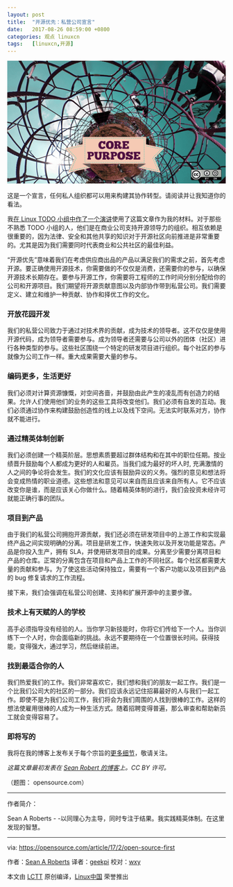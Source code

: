 ```yaml
---
layout: post
title:	"开源优先：私营公司宣言"
date:	2017-08-26 08:59:00 +0800 
categories:	观点 linuxcn 
tags:	[linuxcn,开源]
---
```



![Open Source First: A manifesto for private companies](/Asserts/Images/album/201708/26/090105bc7a8cpdu8jnznfu.png "Open Source First: A manifesto for private companies")


这是一个宣言，任何私人组织都可以用来构建其协作转型。请阅读并让我知道你的看法。


我[在 Linux TODO 小组中作了一个演讲](https://sarob.com/2017/01/todo-open-source-presentation-17-january-2017/)使用了这篇文章作为我的材料。对于那些不熟悉 TODO 小组的人，他们是在商业公司支持开源领导力的组织。相互依赖是很重要的，因为法律、安全和其他共享的知识对于开源社区向前推进是非常重要的。尤其是因为我们需要同时代表商业和公共社区的最佳利益。


“开源优先”意味着我们在考虑供应商出品的产品以满足我们的需求之前，首先考虑开源。要正确使用开源技术，你需要做的不仅仅是消费，还需要你的参与，以确保开源技术长期存在。要参与开源工作，你需要将工程师的工作时间分别分配给你的公司和开源项目。我们期望将开源贡献意图以及内部协作带到私营公司。我们需要定义、建立和维护一种贡献、协作和择优工作的文化。


### 开放花园开发


我们的私营公司致力于通过对技术界的贡献，成为技术的领导者。这不仅仅是使用开源代码，成为领导者需要参与。成为领导者还需要与公司以外的团体（社区）进行各种类型的参与。这些社区围绕一个特定的研发项目进行组织。每个社区的参与就像为公司工作一样。重大成果需要大量的参与。


### 编码更多，生活更好


我们必须对计算资源慷慨，对空间吝啬，并鼓励由此产生的凌乱而有创造力的结果。允许人们使用他们的业务的这些工具将改变他们。我们必须有自发的互动。我们必须通过协作来构建鼓励创造性的线上以及线下空间。无法实时联系对方，协作就不能进行。


### 通过精英体制创新


我们必须创建一个精英阶层。思想素质要超过群体结构和在其中的职位任期。按业绩晋升鼓励每个人都成为更好的人和雇员。当我们成为最好的坏人时, 充满激情的人之间的争论将会发生。我们的文化应该有鼓励异议的义务。强烈的意见和想法将会变成热情的职业道德。这些想法和意见可以来自而且应该来自所有人。它不应该改变你是谁，而是应该关心你做什么。随着精英体制的进行，我们会投资未经许可就能正确行事的团队。


### 项目到产品


由于我们的私营公司拥抱开源贡献，我们还必须在研发项目中的上游工作和实现最终产品之间实现明确的分离。项目是研发工作，快速失败以及开发功能是常态。产品是你投入生产，拥有 SLA，并使用研发项目的成果。分离至少需要分离项目和产品的仓库。正常的分离包含在项目和产品上工作的不同社区。每个社区都需要大量的贡献和参与。为了使这些活动保持独立，需要有一个客户功能以及项目到产品的 bug 修复请求的工作流程。


接下来，我们会强调在私营公司创建、支持和扩展开源中的主要步骤。


### 技术上有天赋的人的学校


高手必须指导没有经验的人。当你学习新技能时，你将它们传给下一个人。当你训练下一个人时，你会面临新的挑战。永远不要期待在一个位置很长时间。获得技能，变得强大，通过学习，然后继续前进。


### 找到最适合你的人


我们热爱我们的工作。我们非常喜欢它，我们想和我们的朋友一起工作。我们是一个比我们公司大的社区的一部分。我们应该永远记住招募最好的人与我们一起工作。即使不是为我们公司工作，我们将会为我们周围的人找到很棒的工作。这样的想法使雇用很棒的人成为一种生活方式。随着招聘变得普遍，那么审查和帮助新员工就会变得容易了。


### 即将写的


我将在我的博客上发布关于每个宗旨的[更多细节](https://sarob.com/2017/02/open-source-first-project-product/)，敬请关注。


*这篇文章最初发表在 [Sean Robert 的博客](https://sarob.com/2017/01/open-source-first/)上。CC BY 许可。*


（题图： opensource.com）




---


作者简介：


Sean A Roberts - -以同理心为主导，同时专注于结果。我实践精英体制。在这里发现的智慧。




---


via: <https://opensource.com/article/17/2/open-source-first>


作者：[Sean A Roberts](https://opensource.com/users/sarob) 译者：[geekpi](https://github.com/geekpi) 校对：[wxy](https://github.com/wxy)


本文由 [LCTT](https://github.com/LCTT/TranslateProject) 原创编译，[Linux中国](https://linux.cn/) 荣誉推出
